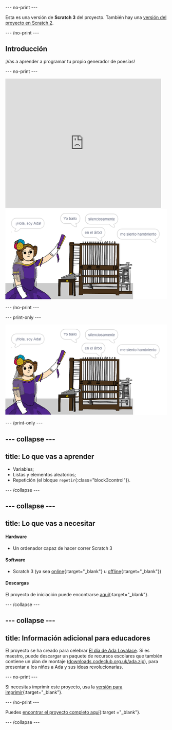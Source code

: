 --- no-print ---

Esta es una versión de **Scratch 3** del proyecto. También hay una [versión del proyecto en Scratch 2](https://projects.raspberrypi.org/es-ES/projects/poetry-generator-scratch2).

--- /no-print ---

## Introducción

¡Vas a aprender a programar tu propio generador de poesías!

--- no-print ---

<div class="scratch-preview">
  <iframe allowtransparency="true" width="485" height="402" src="https://scratch.mit.edu/projects/embed/344584755/?autostart=false" frameborder="0" scrolling="no"></iframe>
  <img src="images/poetry-final.png">
</div>

--- /no-print ---

--- print-only ---

![captura de pantalla del juego](images/poetry-final.png)

--- /print-only ---

--- collapse ---
---
title: Lo que vas a aprender
---

+ Variables;
+ Listas y elementos aleatorios;
+ Repetición (el bloque `repetir`{:class="block3control"}).

--- /collapse ---

--- collapse ---
---
title: Lo que vas a necesitar
---

#### Hardware

+ Un ordenador capaz de hacer correr Scratch 3

#### Software

+ Scratch 3 (ya sea [online](http://rpf.io/scratchon){:target="_blank"} u [offline](http://rpf.io/scratchoff){:target="_blank"})

#### Descargas

El proyecto de iniciación puede encontrarse [aquí](http://rpf.io/p/es-ES/poetry-generator-go){:target="_blank"}.

--- /collapse ---

--- collapse ---
---
title: Información adicional para educadores
---

El proyecto se ha creado para celebrar [El día de Ada Lovalace](https://findingada.com). Si es maestro, puede descargar un paquete de recursos escolares que también contiene un plan de montaje ([downloads.codeclub.org.uk/ada.zip](http://downloads.codeclub.org.uk/ada.zip)), para presentar a los niños a Ada y sus ideas revolucionarias.

--- no-print ---

Si necesitas imprimir este proyecto, usa la [versión para imprimir](https://projects.raspberrypi.org/es-ES/projects/poetry-generator/print){:target="_blank"}.

--- /no-print ---

Puedes [encontrar el proyecto completo aquí](http://rpf.io/p/es-ES/poetry-generator-get){:target ="_blank"}.

--- /collapse ---